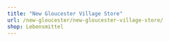 ```yaml
---
title: "New Gloucester Village Store"
url: /new-gloucester/new-gloucester-village-store/
shop: Lebensmittel
---
```

